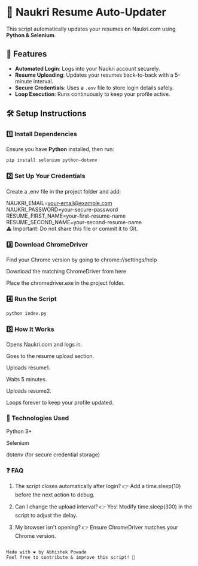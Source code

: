 # 🔄 Naukri Resume Auto-Updater

This script automatically updates your resumes on Naukri.com using **Python & Selenium**.

## 🚀 Features

- **Automated Login**: Logs into your Naukri account securely.
- **Resume Uploading**: Updates your resumes back-to-back with a 5-minute interval.
- **Secure Credentials**: Uses a `.env` file to store login details safely.
- **Loop Execution**: Runs continuously to keep your profile active.

## 🛠 Setup Instructions

### 1️⃣ Install Dependencies

Ensure you have **Python** installed, then run:

```sh
pip install selenium python-dotenv
```

### 2️⃣ Set Up Your Credentials

Create a .env file in the project folder and add:

NAUKRI_EMAIL=your-email@example.com <br />
NAUKRI_PASSWORD=your-secure-password <br />
RESUME_FIRST_NAME=your-first-resume-name <br />
RESUME_SECOND_NAME=your-second-resume-name <br />
⚠️ Important: Do not share this file or commit it to Git.

### 3️⃣ Download ChromeDriver

Find your Chrome version by going to chrome://settings/help

Download the matching ChromeDriver from here

Place the chromedriver.exe in the project folder.

### 4️⃣ Run the Script

```sh
python index.py
```

### 5️⃣ How It Works

Opens Naukri.com and logs in.

Goes to the resume upload section.

Uploads resume1.

Waits 5 minutes.

Uploads resume2.

Loops forever to keep your profile updated.

### 🤖 Technologies Used

Python 3+

Selenium

dotenv (for secure credential storage)

### ❓ FAQ

1. The script closes automatically after login?
   👉 Add a time.sleep(10) before the next action to debug.

2. Can I change the upload interval?
   👉 Yes! Modify time.sleep(300) in the script to adjust the delay.

3. My browser isn't opening?
   👉 Ensure ChromeDriver matches your Chrome version.

```

Made with ❤️ by Abhishek Powade
Feel free to contribute & improve this script! 🚀

```
